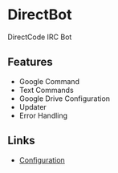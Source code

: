 # DirectBot

DirectCode IRC Bot

## Features

- Google Command
- Text Commands
- Google Drive Configuration
- Updater
- Error Handling

## Links

- [Configuration](https://docs.google.com/spreadsheets/d/1-zuS9NKknao9-v6P9DZA_kXLpMDwghsp2Il5XkUeoS0/edit?usp=sharing)
